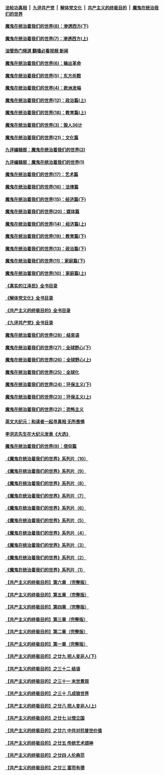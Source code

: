####  [法轮功真相](../../../../basic/blob/master/README.md?t=10200731) &nbsp;|&nbsp; [九评共产党](../../../../9ping.md/blob/master/README.md?t=10200731) &nbsp;|&nbsp; [解体党文化](../../../../jtdwh.md/blob/master/README.md?t=10200731)  &nbsp;|&nbsp; [共产主义的终极目的](../../../../gczydzjmd.md/blob/master/README.md?t=10200731) &nbsp;|&nbsp; [魔鬼在统治我们的世界](../../../../mgztzwmdsj.md/blob/master/README.md?t=10200731) 

#### [魔鬼在统治着我们的世界(8)：渗透西方(下)](../pages/nsc422/n10429603.md?t=10200731) 

#### [魔鬼在统治着我们的世界(7)：渗透西方(上)](../pages/nsc422/n10426013.md?t=10200731) 

#### [油管热门频道 翻墙必看视频 新闻](http://209.250.226.216:81/youtube.html?10200731)

#### [魔鬼在统治着我们的世界(6)：输出革命](../pages/nsc422/n10421536.md?t=10200731) 

#### [魔鬼在统治着我们的世界(5)：东方杀戮](../pages/nsc422/n10417707.md?t=10200731) 

#### [魔鬼在统治着我们的世界(4)：欧洲发端](../pages/nsc422/n10414890.md?t=10200731) 

#### [魔鬼在统治着我们的世界(12)：政治篇(上)](../pages/nsc422/n10444576.md?t=10200731) 

#### [魔鬼在统治着我们的世界(18)：教育篇(上)](../pages/nsc422/n10526970.md?t=10200731) 

#### [魔鬼在统治着我们的世界(3)：毁人36计](../pages/nsc422/n10411583.md?t=10200731) 

#### [魔鬼在统治着我们的世界(21)：文化篇](../pages/nsc422/n10597706.md?t=10200731) 

#### [九评编辑部：魔鬼在统治着我们的世界(2)](../pages/nsc422/n10410036.md?t=10200731) 

#### [九评编辑部：魔鬼在统治着我们的世界(1)](../pages/nsc422/n10406825.md?t=10200731) 

#### [魔鬼在统治着我们的世界(17)：艺术篇](../pages/nsc422/n10499093.md?t=10200731) 

#### [魔鬼在统治着我们的世界(16)：法律篇](../pages/nsc422/n10485969.md?t=10200731) 

#### [魔鬼在统治着我们的世界(15)：经济篇(下)](../pages/nsc422/n10469975.md?t=10200731) 

#### [魔鬼在统治着我们的世界(20)：媒体篇](../pages/nsc422/n10586579.md?t=10200731) 

#### [魔鬼在统治着我们的世界(14)：经济篇(上)](../pages/nsc422/n10457370.md?t=10200731) 

#### [魔鬼在统治着我们的世界(19)：教育篇(下)](../pages/nsc422/n10564808.md?t=10200731) 

#### [魔鬼在统治着我们的世界(13)：政治篇(下)](../pages/nsc422/n10448270.md?t=10200731) 

#### [魔鬼在统治着我们的世界(11)：家庭篇(下)](../pages/nsc422/n10440961.md?t=10200731) 

#### [魔鬼在统治着我们的世界(10)：家庭篇(上)](../pages/nsc422/n10435448.md?t=10200731) 

#### [《真实的江泽民》全书目录](../pages/nsc422/n13721399.md?t=10200731) 

#### [《解体党文化》全书目录](../pages/nsc422/n13721157.md?t=10200731) 

#### [《共产主义的终极目的》全书目录](../pages/nsc422/n13721048.md?t=10200731) 

#### [《九评共产党》全书目录](../pages/nsc422/n13708085.md?t=10200731) 

#### [魔鬼在统治着我们的世界(28)：结束语](../pages/nsc422/n10936246.md?t=10200731) 

#### [魔鬼在统治着我们的世界(27)：全球野心(下)](../pages/nsc422/n10928319.md?t=10200731) 

#### [魔鬼在统治着我们的世界(26)：全球野心(上)](../pages/nsc422/n10900318.md?t=10200731) 

#### [魔鬼在统治着我们的世界(25)：全球化](../pages/nsc422/n10788205.md?t=10200731) 

#### [魔鬼在统治着我们的世界(24)：环保主义(下)](../pages/nsc422/n10695307.md?t=10200731) 

#### [魔鬼在统治着我们的世界(23)：环保主义(上)](../pages/nsc422/n10688613.md?t=10200731) 

#### [魔鬼在统治着我们的世界(22)：恐怖主义](../pages/nsc422/n10614727.md?t=10200731) 

#### [英文大纪元：和读者一起寻真相 无所畏惧](../pages/nsc422/n12542027.md?t=10200731) 

#### [李洪志先生在大纪元发表《大选》](../pages/nsc422/n12534746.md?t=10200731) 

#### [魔鬼在统治着我们的世界(9)：信仰篇](../pages/nsc422/n10432159.md?t=10200731) 

#### [《魔鬼在统治着我们的世界》系列片（10）](../pages/nsc422/n12292670.md?t=10200731) 

#### [《魔鬼在统治着我们的世界》系列片（9）](../pages/nsc422/n12290859.md?t=10200731) 

#### [《魔鬼在统治着我们的世界》系列片（8）](../pages/nsc422/n12287445.md?t=10200731) 

#### [《魔鬼在统治着我们的世界》系列片（7）](../pages/nsc422/n12283425.md?t=10200731) 

#### [《魔鬼在统治着我们的世界》系列片（6）](../pages/nsc422/n12282314.md?t=10200731) 

#### [《魔鬼在统治着我们的世界》系列片（5）](../pages/nsc422/n12281419.md?t=10200731) 

#### [《魔鬼在统治着我们的世界》系列片（4）](../pages/nsc422/n12274024.md?t=10200731) 

#### [《魔鬼在统治着我们的世界》系列片（3）](../pages/nsc422/n12271322.md?t=10200731) 

#### [《魔鬼在统治着我们的世界》系列片（2）](../pages/nsc422/n12269049.md?t=10200731) 

#### [《魔鬼在统治着我们的世界》系列片（1）](../pages/nsc422/n12267575.md?t=10200731) 

#### [【共产主义的终极目的】第六章 （完整版）](../pages/nsc422/n11428913.md?t=10200731) 

#### [【共产主义的终极目的】第五章 （完整版）](../pages/nsc422/n11428912.md?t=10200731) 

#### [【共产主义的终极目的】第四章 （完整版）](../pages/nsc422/n11428907.md?t=10200731) 

#### [【共产主义的终极目的】第三章（完整版）](../pages/nsc422/n11428848.md?t=10200731) 

#### [【共产主义的终极目的】第二章（完整版）](../pages/nsc422/n11428831.md?t=10200731) 

#### [【共产主义的终极目的】第一章（完整版）](../pages/nsc422/n11417651.md?t=10200731) 

#### [【共产主义的终极目的】之廿九 把人变非人(下)](../pages/nsc422/n11344140.md?t=10200731) 

#### [【共产主义的终极目的】之三十二 结语](../pages/nsc422/n11360535.md?t=10200731) 

#### [【共产主义的终极目的】之三十一 末世景观](../pages/nsc422/n11351129.md?t=10200731) 

#### [【共产主义的终极目的】之三十 几成狼世界](../pages/nsc422/n11348280.md?t=10200731) 

#### [【共产主义的终极目的】之廿八 把人变非人(上)](../pages/nsc422/n11340492.md?t=10200731) 

#### [【共产主义的终极目的】之廿七 以恨立国](../pages/nsc422/n11336944.md?t=10200731) 

#### [【共产主义的终极目的】之廿六 中共对抗普世价值](../pages/nsc422/n11324785.md?t=10200731) 

#### [【共产主义的终极目的】之廿五 传统艺术颂神](../pages/nsc422/n11296396.md?t=10200731) 

#### [【共产主义的终极目的】之廿四 人伦典范](../pages/nsc422/n11296397.md?t=10200731) 

#### [【共产主义的终极目的】之廿三 富而有德](../pages/nsc422/n11283598.md?t=10200731) 

<img src='http://gfw-breaker.win/goodnews/indexes/nsc422.md' width='0px' height='0px'/>
